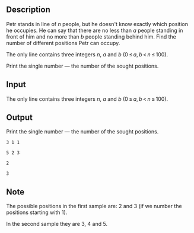 ## Description

<div><p>Petr stands in line of <span class="tex-span"><i>n</i></span> people, but he doesn't know exactly which position he occupies. He can say that there are no less than <span class="tex-span"><i>a</i></span> people standing in front of him and no more than <span class="tex-span"><i>b</i></span> people standing behind him. Find the number of different positions Petr can occupy.</p></div><div class="input-specification"><p>The only line contains three integers <span class="tex-span"><i>n</i></span>, <span class="tex-span"><i>a</i></span> and <span class="tex-span"><i>b</i></span> (<span class="tex-span">0 ≤ <i>a</i>, <i>b</i> &lt; <i>n</i> ≤ 100</span>).</p></div><div class="output-specification"><p>Print the single number — the number of the sought positions.</p></div>

## Input

<p>The only line contains three integers <span class="tex-span"><i>n</i></span>, <span class="tex-span"><i>a</i></span> and <span class="tex-span"><i>b</i></span> (<span class="tex-span">0 ≤ <i>a</i>, <i>b</i> &lt; <i>n</i> ≤ 100</span>).</p>

## Output

<p>Print the single number — the number of the sought positions.</p>





```input1
3 1 1

```




```input2
5 2 3

```




```output1
2

```




```output2
3

```



## Note

<p>The possible positions in the first sample are: 2 and 3 (if we number the positions starting with 1).</p><p>In the second sample they are 3, 4 and 5.</p>
